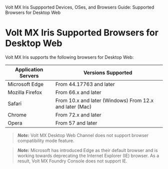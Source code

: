                              

Volt MX  Iris Suppported Devices, OSes, and Browsers Guide: Supported Browsers for Desktop Web

Volt MX  Iris Supported Browsers for Desktop Web
=====================================================

Volt MX  Iris supports the following browsers for Desktop Web:

  
| Application Servers | Versions Supported |
| --- | --- |
| Microsoft Edge | From 44.17763 and later |
| Mozilla Firefox | From 66.x and later |
| Safari | From 10.x and later (Windows) From 12.x and later (Mac) |
| Chrome | From 72.x and later |
| Opera | From 57 and later |

> **_Note:_** Volt MX Desktop Web Channel does not support browser compatibility mode feature.

> **_Note:_** Microsoft has introduced Edge as their default browser and is working towards deprecating the Internet Explorer (IE) browser. As a result, Volt MX Foundry Console does not support IE.
